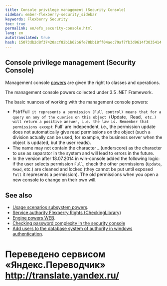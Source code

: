 ```yaml
--- 
title: Console privilege management (Security Console) 
sidebar: ember-flexberry-security_sidebar 
keywords: Flexberry Security 
toc: true 
permalink: en/efs_security-console.html 
lang: en 
autotranslated: true 
hash: 15073db2d8f37420acf82b1b62b6fe78bb18ff04aec79af7fb3d9614f3035414 
--- 
```


## Console privilege management (Security Console) 

Management console [powers](efs_right-manager-module.html) are given the right to classes and operations. 

The management console powers collected under 3.5 .NET Framework. 

The basic nuances of working with the management console powers: 

* PstrfFull` it represents a permission (Full control) means that for a query on any of the queries on this object (`Update`, `Read`, etc.) will return a positive answer, i.e. the law is. Remember that permissions except `Full` are independent, i.e., the permission update does not automatically give read permissions on the object (such a division actually can be used, for example, the business server when the object is updated, but the user reads). 
* The name may not contain the character _ (underscore) as the character to use as separator in the system and will lead to errors in the future. 
* In the version after 18.07.2014 in win-console added the following logic: if the user selects permission `Full`, check the other permissions (`Update`, `Read`, etc.) are cleaned and locked (they cannot be put until exposed `Full` it represents a permission). The old permissions when you open a new console to change on their own will. 

## See also 

* [Usage scenarios subsystem powers](efs_rights-scenarios.html). 
* [Service authority Flexberry Rights (CheckingLibrary)](efs_security-legacy-services.html) 
* [Engine powers WEB](fa_right-manager.html). 
* [Checking password complexity in the security console](efs_checking-password-complexity-in-security-console.html) 
* [Add users to the database system of authority in windows authentication](fa_authentication-adapter.html). 



 # Переведено сервисом «Яндекс.Переводчик» http://translate.yandex.ru/